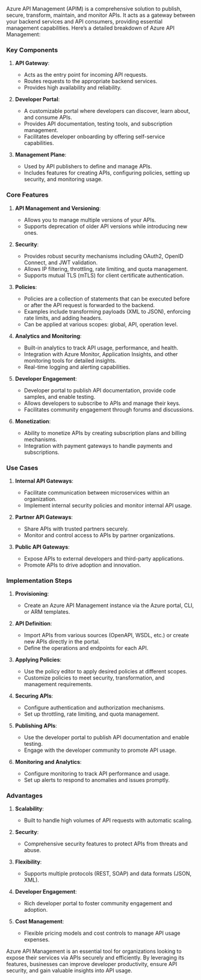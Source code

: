 Azure API Management (APIM) is a comprehensive solution to publish, secure, transform, maintain, and monitor APIs. It acts as a gateway between your backend services and API consumers, providing essential management capabilities. Here’s a detailed breakdown of Azure API Management:

### Key Components

1. **API Gateway**: 
   - Acts as the entry point for incoming API requests.
   - Routes requests to the appropriate backend services.
   - Provides high availability and reliability.

2. **Developer Portal**:
   - A customizable portal where developers can discover, learn about, and consume APIs.
   - Provides API documentation, testing tools, and subscription management.
   - Facilitates developer onboarding by offering self-service capabilities.

3. **Management Plane**:
   - Used by API publishers to define and manage APIs.
   - Includes features for creating APIs, configuring policies, setting up security, and monitoring usage.

### Core Features

1. **API Management and Versioning**:
   - Allows you to manage multiple versions of your APIs.
   - Supports deprecation of older API versions while introducing new ones.

2. **Security**:
   - Provides robust security mechanisms including OAuth2, OpenID Connect, and JWT validation.
   - Allows IP filtering, throttling, rate limiting, and quota management.
   - Supports mutual TLS (mTLS) for client certificate authentication.

3. **Policies**:
   - Policies are a collection of statements that can be executed before or after the API request is forwarded to the backend.
   - Examples include transforming payloads (XML to JSON), enforcing rate limits, and adding headers.
   - Can be applied at various scopes: global, API, operation level.

4. **Analytics and Monitoring**:
   - Built-in analytics to track API usage, performance, and health.
   - Integration with Azure Monitor, Application Insights, and other monitoring tools for detailed insights.
   - Real-time logging and alerting capabilities.

5. **Developer Engagement**:
   - Developer portal to publish API documentation, provide code samples, and enable testing.
   - Allows developers to subscribe to APIs and manage their keys.
   - Facilitates community engagement through forums and discussions.

6. **Monetization**:
   - Ability to monetize APIs by creating subscription plans and billing mechanisms.
   - Integration with payment gateways to handle payments and subscriptions.

### Use Cases

1. **Internal API Gateways**:
   - Facilitate communication between microservices within an organization.
   - Implement internal security policies and monitor internal API usage.

2. **Partner API Gateways**:
   - Share APIs with trusted partners securely.
   - Monitor and control access to APIs by partner organizations.

3. **Public API Gateways**:
   - Expose APIs to external developers and third-party applications.
   - Promote APIs to drive adoption and innovation.

### Implementation Steps

1. **Provisioning**:
   - Create an Azure API Management instance via the Azure portal, CLI, or ARM templates.

2. **API Definition**:
   - Import APIs from various sources (OpenAPI, WSDL, etc.) or create new APIs directly in the portal.
   - Define the operations and endpoints for each API.

3. **Applying Policies**:
   - Use the policy editor to apply desired policies at different scopes.
   - Customize policies to meet security, transformation, and management requirements.

4. **Securing APIs**:
   - Configure authentication and authorization mechanisms.
   - Set up throttling, rate limiting, and quota management.

5. **Publishing APIs**:
   - Use the developer portal to publish API documentation and enable testing.
   - Engage with the developer community to promote API usage.

6. **Monitoring and Analytics**:
   - Configure monitoring to track API performance and usage.
   - Set up alerts to respond to anomalies and issues promptly.

### Advantages

1. **Scalability**: 
   - Built to handle high volumes of API requests with automatic scaling.
   
2. **Security**:
   - Comprehensive security features to protect APIs from threats and abuse.
   
3. **Flexibility**:
   - Supports multiple protocols (REST, SOAP) and data formats (JSON, XML).
   
4. **Developer Engagement**:
   - Rich developer portal to foster community engagement and adoption.
   
5. **Cost Management**:
   - Flexible pricing models and cost controls to manage API usage expenses.

Azure API Management is an essential tool for organizations looking to expose their services via APIs securely and efficiently. By leveraging its features, businesses can improve developer productivity, ensure API security, and gain valuable insights into API usage.
